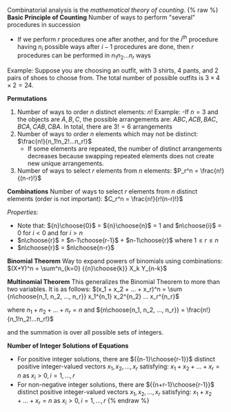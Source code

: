 Combinatorial analysis is the _mathematical theory of counting_.
{% raw %}
**Basic Principle of Counting**
Number of ways to perform "several" procedures in succession

- If we perform $r$ procedures one after another, and for the $i^{th}$ procedure having $n_i$ possible ways after $i-1$ procedures are done, then $r$ procedures can be performed in $n_1n_2...n_r$ ways

Example:
Suppose you are choosing an outfit, with 3 shirts, 4 pants, and 2 pairs of shoes to choose from. The total number of possible outfits is $3×4×2=24$.

**Permutations**

1. Number of ways to order $n$ distinct elements: $n!$
   Example:
   -If $n=3$ and the objects are ${A,B,C}$, the possible arrangements are: $ABC,ACB,BAC,BCA,CAB,CBA$. In total, there are $3!=6$ arrangements
2. Number of ways to order $n$ elements which may not be distinct: $\frac{n!}{n_1!n_2!...n_r!}$
   - If some elements are repeated, the number of distinct arrangements decreases because swapping repeated elements does not create new unique arrangements.
3. Number of ways to select $r$ elements from $n$ elements: $P_r^n = \frac{n!}{(n-r)!}$

**Combinations**
Number of ways to select $r$ elements from $n$ distinct elements (order is not important): $C_r^n = \frac{n!}{r!(n-r)!}$

_Properties:_

- Note that: ${n}\choose{0}$ = ${n}\choose{n}$ = 1 and $n\choose{i}$ = 0 for $i < 0$ and for $i > n$
- $n\choose{r}$ = $n-1\choose{r-1}$ + $n-1\choose{r}$ where $1 \leq r \leq n$
- $n\choose{r}$ = $n\choose{n-r}$

**Binomial Theorem**
Way to expand powers of binomials using combinations:
$(X+Y)^n = \sum^n_{k=0} {{n}\choose{k}} X_k Y_{n-k}$

**Multinomial Theorem**
This generalizes the Binomial Theorem to more than two variables. It is as follows:
$(x_1 + x_2 + ... + x_r)^n = \sum {n\choose{n_1, n_2, ..., n_r}} x_1^{n_1} x_2^{n_2} ... x_r^{n_r}$

where $n_1 + n_2 + ... + n_r = n$ and
${n\choose{n_1, n_2, ..., n_r}} = \frac{n!}{n_1!n_2!...n_r!}$

and the summation is over all possible sets of integers.

**Number of Integer Solutions of Equations**

- For positive integer solutions, there are ${{n-1}\choose{r-1}}$ distinct positive integer-valued vectors $x_1, x_2, ..., x_r$ satisfying: $x_1 + x_2 + ... + x_r = n$ as $x_i > 0, i = 1, ..., r$
- For non-negative integer solutions, there are ${{n+r-1}\choose{r-1}}$ distinct positive integer-valued vectors $x_1, x_2, ..., x_r$ satisfying: $x_1 + x_2 + ... + x_r = n$ as $x_i > 0, i = 1, ..., r$
  {% endraw %}

